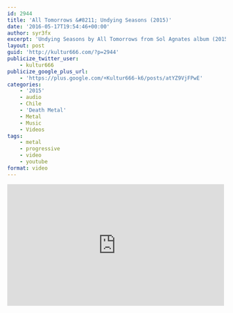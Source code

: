 ```yaml
---
id: 2944
title: 'All Tomorrows &#8211; Undying Seasons (2015)'
date: '2016-05-17T19:54:46+00:00'
author: syr3fx
excerpt: 'Undying Seasons by All Tomorrows from Sol Agnates album (2015).'
layout: post
guid: 'http://kultur666.com/?p=2944'
publicize_twitter_user:
    - kultur666
publicize_google_plus_url:
    - 'https://plus.google.com/+Kultur666-k6/posts/atYZ9VjFPwE'
categories:
    - '2015'
    - audio
    - Chile
    - 'Death Metal'
    - Metal
    - Music
    - Videos
tags:
    - metal
    - progressive
    - video
    - youtube
format: video
---
```


<iframe allow="accelerometer; autoplay; clipboard-write; encrypted-media; gyroscope; picture-in-picture; web-share" allowfullscreen="" frameborder="0" height="281" loading="lazy" src="https://www.youtube.com/embed/fisl4dYpNqk?feature=oembed" title="ALL TOMORROWS - Undying Seasons (OFFICIAL LYRIC VIDEO)" width="500"></iframe>